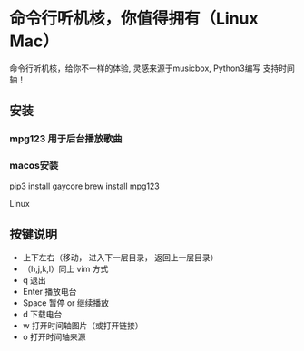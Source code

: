 # 命令行听机核，你值得拥有（Linux Mac）

命令行听机核，给你不一样的体验, 灵感来源于musicbox, Python3编写
支持时间轴！

## 安装

### mpg123 用于后台播放歌曲

### macos安装

  pip3 install gaycore
  brew install mpg123

Linux
  
## 按键说明

- 上下左右（移动， 进入下一层目录， 返回上一层目录）
- （h,j,k,l）同上 vim 方式
- q 退出
- Enter 播放电台
- Space 暂停 or 继续播放
- d 下载电台
- w 打开时间轴图片（或打开链接）
- o 打开时间轴来源
